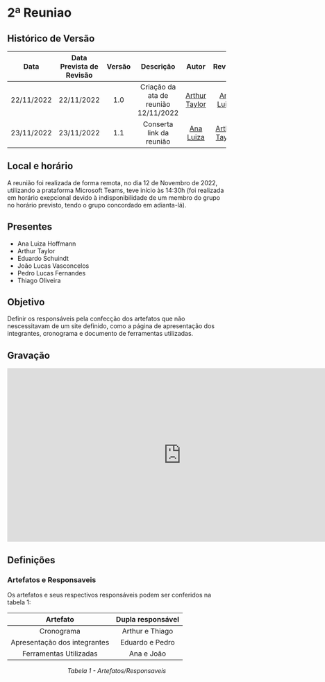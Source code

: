 # 2ª Reuniao

## Histórico de Versão
|Data|Data Prevista de Revisão|Versão|Descrição|Autor|Revisor|
| :----------: |:-----------:| :------: | :-----------: | :---------: |:---------: |
|22/11/2022|22/11/2022|1.0|Criação da ata de reunião 12/11/2022|[Arthur Taylor](https://github.com/Eruel6)|[Ana Luiza](https://github.com/AnHoff)|
|23/11/2022|23/11/2022|1.1|Conserta link da reunião|[Ana Luiza](https://github.com/AnHoff)|[Arthur Taylor](https://github.com/Eruel6)| 

## Local e horário

A reunião foi realizada de forma remota, no dia 12 de Novembro de 2022, utilizando a prataforma Microsoft Teams, teve início às 14:30h (foi realizada em horário exepcional devido à indisponibilidade de um membro do grupo no horário previsto, tendo o grupo concordado em adianta-lá).

## Presentes

- Ana Luiza Hoffmann
- Arthur Taylor
- Eduardo Schuindt
- João Lucas Vasconcelos
- Pedro Lucas Fernandes
- Thiago Oliveira

## Objetivo

Definir os responsáveis pela confecção dos artefatos que não nescessitavam de um site definido, como a página de apresentação dos integrantes, cronograma e documento de ferramentas utilizadas.

## Gravação

<center>
<iframe width="800" height="400" src="https://www.youtube-nocookie.com/embed/t5nwh0r0Q3U" frameborder="0" allow="accelerometer; autoplay; clipboard-write; encrypted-media; gyroscope; picture-in-picture" allowfullscreen></iframe>
</center>

## Definições

### Artefatos e Responsaveis
Os artefatos e seus respectivos responsáveis podem ser conferidos na tabela 1:

<center>

| Artefato | Dupla responsável |
| :-: | :-: |
| Cronograma | Arthur e Thiago |
| Apresentação dos integrantes | Eduardo e Pedro |
| Ferramentas Utilizadas | Ana e João |

*Tabela 1 - Artefatos/Responsaveis*

</center>
